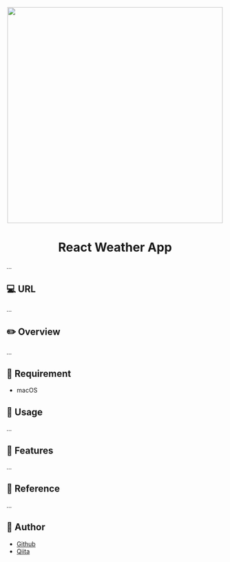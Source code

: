<div align="center">
  <img src="https://user-images.githubusercontent.com/11171872/203345580-40a14fa9-b1f0-4c29-a042-138ff78f7d9b.jpg" width="500">
</div>

<h1 align="center">React Weather App</h1>

...

## :computer: URL

...

## :pencil2: Overview

...

## :hammer: Requirement

- macOS

## :pushpin: Usage

...

## :railway_car: Features

...

## :green_book: Reference

...

## :hatching_chick: Author

- [Github](https://github.com/shumatsumoto)
- [Qiita](https://qiita.com/ShuMatsumoto)

